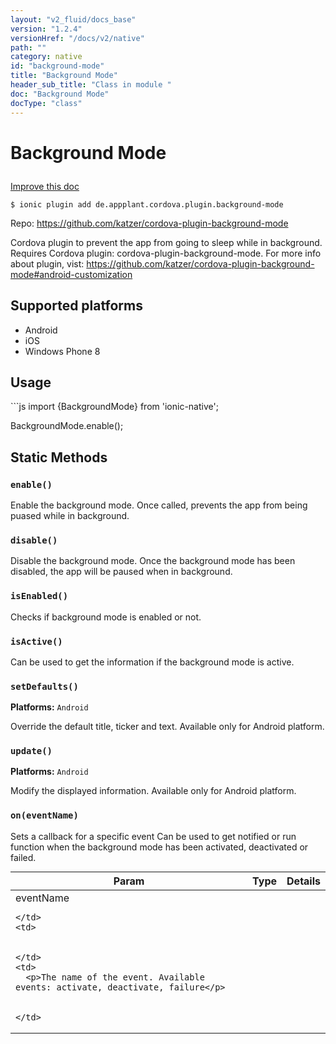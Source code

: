 ```yaml
---
layout: "v2_fluid/docs_base"
version: "1.2.4"
versionHref: "/docs/v2/native"
path: ""
category: native
id: "background-mode"
title: "Background Mode"
header_sub_title: "Class in module "
doc: "Background Mode"
docType: "class"
---
```









<h1 class="api-title">

  
  Background Mode
  

  

  

</h1>

<a class="improve-v2-docs" href="http://github.com/driftyco/ionic-native/edit/master/-native/src/plugins/backgroundmode.ts#L0">
  Improve this doc
</a>





<!-- decorators -->


<pre><code>$ ionic plugin add de.appplant.cordova.plugin.background-mode</code></pre>
<p>Repo:
  <a href="https://github.com/katzer/cordova-plugin-background-mode">
    https://github.com/katzer/cordova-plugin-background-mode
  </a>
</p>

<!-- description -->

<p>Cordova plugin to prevent the app from going to sleep while in background.
 Requires Cordova plugin: cordova-plugin-background-mode. For more info about plugin, vist: <a href="https://github.com/katzer/cordova-plugin-background-mode#android-customization">https://github.com/katzer/cordova-plugin-background-mode#android-customization</a></p>


<!-- @platforms tag -->
<h2>Supported platforms</h2>

<ul>
  <li>Android</li>
  
  <li>iOS</li>
  
  <li>Windows Phone 8</li>
  </ul>

<!-- @platforms tag end -->


<!-- @usage tag -->

<h2>Usage</h2>

<p>```js
import {BackgroundMode} from &#39;ionic-native&#39;;</p>
<p>BackgroundMode.enable();</p>




<!-- @property tags -->
<h2>Static Methods</h2>
<div id="enable"></div>
<h3><code>enable()</code>

</h3>



Enable the background mode.
Once called, prevents the app from being puased while in background.










<div id="disable"></div>
<h3><code>disable()</code>

</h3>

Disable the background mode.
Once the background mode has been disabled, the app will be paused when in background.










<div id="isEnabled"></div>
<h3><code>isEnabled()</code>

</h3>

Checks if background mode is enabled or not.










<div id="isActive"></div>
<h3><code>isActive()</code>

</h3>

Can be used to get the information if the background mode is active.










<div id="setDefaults"></div>
<h3><code>setDefaults()</code>

</h3>


<b>Platforms:</b>
<code>Android</code>&nbsp;


Override the default title, ticker and text.
Available only for Android platform.










<div id="update"></div>
<h3><code>update()</code>

</h3>


<b>Platforms:</b>
<code>Android</code>&nbsp;


Modify the displayed information.
Available only for Android platform.










<div id="on"></div>
<h3><code>on(eventName)</code>

</h3>



Sets a callback for a specific event
Can be used to get notified or run function when the background mode has been activated, deactivated or failed.


<table class="table param-table" style="margin:0;">
  <thead>
  <tr>
    <th>Param</th>
    <th>Type</th>
    <th>Details</th>
  </tr>
  </thead>
  <tbody>
  
  <tr>
    <td>
      eventName
      
      
    </td>
    <td>
      

    </td>
    <td>
      <p>The name of the event. Available events: activate, deactivate, failure</p>

      
    </td>
  </tr>
  
  </tbody>
</table>








<!-- methods on the class --><!-- related link --><!-- end content block -->


<!-- end body block -->

